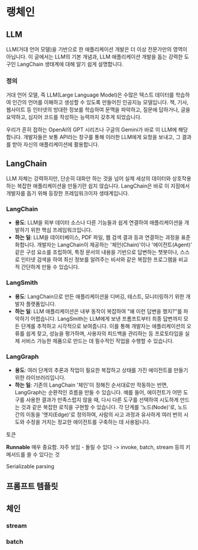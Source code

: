 # 랭체인

## LLM

LLM(거대 언어 모델)을 기반으로 한 애플리케이션 개발은 더 이상 전문가만의 영역이 아닙니다. 이 글에서는 LLM의 기본 개념과, LLM 애플리케이션 개발을 돕는 강력한 도구인 LangChain 생태계에 대해 알기 쉽게 설명합니다.

### 정의

거대 언어 모델, 즉 LLM(Large Language Model)은 수많은 텍스트 데이터를 학습하여 인간의 언어를 이해하고 생성할 수 있도록 만들어진 인공지능 모델입니다. 책, 기사, 웹사이트 등 인터넷의 방대한 정보를 학습하여 문맥을 파악하고, 질문에 답하거나, 글을 요약하고, 심지어 코드를 작성하는 능력까지 갖추게 되었습니다.

우리가 흔히 접하는 OpenAI의 GPT 시리즈나 구글의 Gemini가 바로 이 LLM에 해당합니다. 개발자들은 보통 API라는 창구를 통해 이러한 LLM에게 요청을 보내고, 그 결과를 받아 자신의 애플리케이션에 활용합니다.

## LangChain

LLM 자체는 강력하지만, 단순히 대화만 하는 것을 넘어 실제 세상의 데이터와 상호작용하는 복잡한 애플리케이션을 만들기란 쉽지 않습니다. LangChain은 바로 이 지점에서 개발자를 돕기 위해 등장한 프레임워크이자 생태계입니다.

### LangChain

*   **용도**: LLM을 외부 데이터 소스나 다른 기능들과 쉽게 연결하여 애플리케이션을 개발하기 위한 핵심 프레임워크입니다.
*   **하는 일**: LLM을 데이터베이스, PDF 파일, 웹 검색 결과 등과 연결하는 과정을 표준화합니다. 개발자는 LangChain이 제공하는 '체인(Chain)'이나 '에이전트(Agent)' 같은 구성 요소를 조립하여, 특정 문서의 내용을 기반으로 답변하는 챗봇이나, 스스로 인터넷 검색을 하여 최신 정보를 알려주는 비서와 같은 복잡한 프로그램을 비교적 간단하게 만들 수 있습니다.

### LangSmith

*   **용도**: LangChain으로 만든 애플리케이션을 디버깅, 테스트, 모니터링하기 위한 개발자 플랫폼입니다.
*   **하는 일**: LLM 애플리케이션은 내부 동작이 복잡하여 "왜 이런 답변을 했지?"를 파악하기 어렵습니다. LangSmith는 LLM에게 보낸 프롬프트부터 최종 답변까지 모든 단계를 추적하고 시각적으로 보여줍니다. 이를 통해 개발자는 애플리케이션의 오류를 쉽게 찾고, 성능을 평가하며, 사용자의 피드백을 관리하는 등 프로토타입을 실제 서비스 가능한 제품으로 만드는 데 필수적인 작업을 수행할 수 있습니다.

### LangGraph

*   **용도**: 여러 단계의 추론과 작업이 필요한 복잡하고 상태를 가진 에이전트를 만들기 위한 라이브러리입니다.
*   **하는 일**: 기존의 LangChain '체인'이 정해진 순서대로만 작동하는 반면, LangGraph는 순환적인 흐름을 만들 수 있습니다. 예를 들어, 에이전트가 어떤 도구를 사용한 결과가 만족스럽지 않을 때, 다시 다른 도구를 선택하여 시도하게 만드는 것과 같은 복잡한 로직을 구현할 수 있습니다. 각 단계를 '노드(Node)'로, 노드 간의 이동을 '엣지(Edge)'로 정의하여, 사람의 사고 과정과 유사하게 여러 번의 시도와 수정을 거치는 정교한 에이전트를 구축하는 데 사용됩니다.



토큰


**Runnable** 매우 중요함. 자주 보임 - 돌릴 수 있다
-> invoke, batch, stream 등의 키 메서드를 쓸 수 있다는 것

Serializable
parsing

## 프롬프트 템플릿

## 체인

### stream

### batch